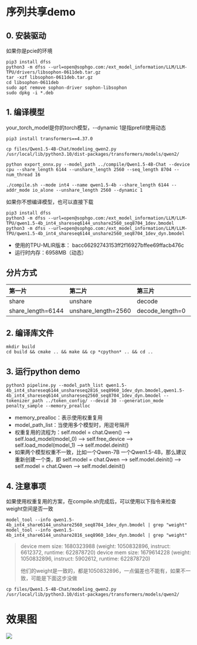 # 序列共享demo
## 0. 安装驱动

如果你是pcie的环境
```shell
pip3 install dfss
python3 -m dfss --url=open@sophgo.com:/ext_model_information/LLM/LLM-TPU/drivers/libsophon-0611deb.tar.gz
tar -xzf libsophon-0611deb.tar.gz
cd libsophon-0611deb
sudo apt remove sophon-driver sophon-libsophon
sudo dpkg -i *.deb
```


## 1. 编译模型
your_torch_model是你的torch模型，--dynamic 1是指prefill使用动态
```shell
pip3 install transformers==4.37.0

cp files/Qwen1.5-4B-Chat/modeling_qwen2.py /usr/local/lib/python3.10/dist-packages/transformers/models/qwen2/

python export_onnx.py --model_path ../compile/Qwen1.5-4B-Chat --device cpu --share_length 6144 --unshare_length 2560 --seq_length 8704 --num_thread 16

./compile.sh --mode int4 --name qwen1.5-4b --share_length 6144 --addr_mode io_alone --unshare_length 2560 --dynamic 1
```
如果你不想编译模型，也可以直接下载
```shell
pip3 install dfss
python3 -m dfss --url=open@sophgo.com:/ext_model_information/LLM/LLM-TPU/qwen1.5-4b_int4_shareseq6144_unshare2560_seq8704_1dev.bmodel
python3 -m dfss --url=open@sophgo.com:/ext_model_information/LLM/LLM-TPU/qwen1.5-4b_int4_shareseq6144_unshare2560_seq8704_1dev_dyn.bmodel
```
* 使用的TPU-MLIR版本： bacc66292743153ff2f16927bffee69ffacb476c
* 运行时内存：6958MB（动态）

## 分片方式
|第一片                  |第二片                 |第三片              |总长度              |
|:-                     |:-                     |:-                 |:-                 |
|share                  |unshare                |decode             |seq                |
|share_length=6144      |unshare_length=2560    |decode_length=0    |seq_length=8704    |


## 2. 编译库文件
```shell
mkdir build
cd build && cmake .. && make && cp *cpython* .. && cd ..
```


## 3. 运行python demo
```shell
python3 pipeline.py --model_path_list qwen1.5-4b_int4_shareseq6144_unshareseq2816_seq8960_1dev_dyn.bmodel,qwen1.5-4b_int4_shareseq6144_unshareseq2560_seq8704_1dev_dyn.bmodel --tokenizer_path ../token_config/ --devid 30 --generation_mode penalty_sample --memory_prealloc
```
* memory_prealloc：表示使用权重复用
* model_path_list：当使用多个模型时，用逗号隔开
* 权重复用的流程为：self.model = chat.Qwen() --> self.load_model(model_0) --> self.free_device --> self.load_model(model_1) --> self.model.deinit()
* 如果两个模型权重不一致，比如一个Qwen-7B 一个Qwen1.5-4B，那么建议重新创建一个类，即 self.model = chat.Qwen --> self.model.deinit() --> self.model = chat.Qwen --> self.model.deinit()


## 4. 注意事项
如果使用权重复用的方案，在compile.sh完成后，可以使用以下指令来检查weight空间是否一致

```shell
model_tool --info qwen1.5-4b_int4_share6144_unshare2560_seq8704_1dev_dyn.bmodel | grep "weight"
model_tool --info qwen1.5-4b_int4_share6144_unshare2816_seq8960_1dev_dyn.bmodel | grep "weight"
```
> device mem size: 1680323988 (weight: 1050832896, instruct: 6612372, runtime: 622878720)
> device mem size: 1679614228 (weight: 1050832896, instruct: 5902612, runtime: 622878720)
>
> 他们的weight是一致的，都是1050832896，一点偏差也不能有，如果不一致，可能是下面这步没做
```shell
cp files/Qwen1.5-4B-Chat/modeling_qwen2.py /usr/local/lib/python3.10/dist-packages/transformers/models/qwen2/
```


# 效果图
![](../../../assets/Qwen1_5_share_cache_demo.png)
